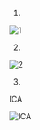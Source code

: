 1.

![1](https://github.com/user-attachments/assets/d4e281d6-2ded-4343-8866-d3cf23e1496d)

2.

![2](https://github.com/user-attachments/assets/5ffd4d80-22c9-4ed0-b035-992308d6dc6d)

3.

ICA

![ICA](https://github.com/user-attachments/assets/0ffe50fb-1665-48bf-89d1-0a3a750c1062)













































